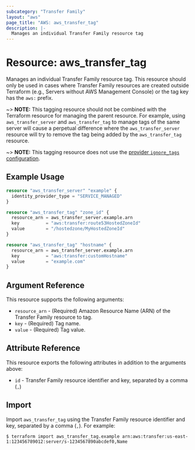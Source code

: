 ```yaml
---
subcategory: "Transfer Family"
layout: "aws"
page_title: "AWS: aws_transfer_tag"
description: |-
  Manages an individual Transfer Family resource tag
---
```


# Resource: aws_transfer_tag

Manages an individual Transfer Family resource tag. This resource should only be used in cases where Transfer Family resources are created outside Terraform (e.g., Servers without AWS Management Console) or the tag key has the `aws:` prefix.

~> **NOTE:** This tagging resource should not be combined with the Terraform resource for managing the parent resource. For example, using `aws_transfer_server` and `aws_transfer_tag` to manage tags of the same server will cause a perpetual difference where the `aws_transfer_server` resource will try to remove the tag being added by the `aws_transfer_tag` resource.

~> **NOTE:** This tagging resource does not use the [provider `ignore_tags` configuration](/docs/providers/aws/index.html#ignore_tags).

## Example Usage

```terraform
resource "aws_transfer_server" "example" {
  identity_provider_type = "SERVICE_MANAGED"
}

resource "aws_transfer_tag" "zone_id" {
  resource_arn = aws_transfer_server.example.arn
  key          = "aws:transfer:route53HostedZoneId"
  value        = "/hostedzone/MyHostedZoneId"
}

resource "aws_transfer_tag" "hostname" {
  resource_arn = aws_transfer_server.example.arn
  key          = "aws:transfer:customHostname"
  value        = "example.com"
}
```

## Argument Reference

This resource supports the following arguments:

* `resource_arn` - (Required) Amazon Resource Name (ARN) of the Transfer Family resource to tag.
* `key` - (Required) Tag name.
* `value` - (Required) Tag value.

## Attribute Reference

This resource exports the following attributes in addition to the arguments above:

* `id` - Transfer Family resource identifier and key, separated by a comma (`,`)

## Import

Import `aws_transfer_tag` using the Transfer Family resource identifier and key, separated by a comma (`,`). For example:

```
$ terraform import aws_transfer_tag.example arn:aws:transfer:us-east-1:123456789012:server/s-1234567890abcdef0,Name
```
